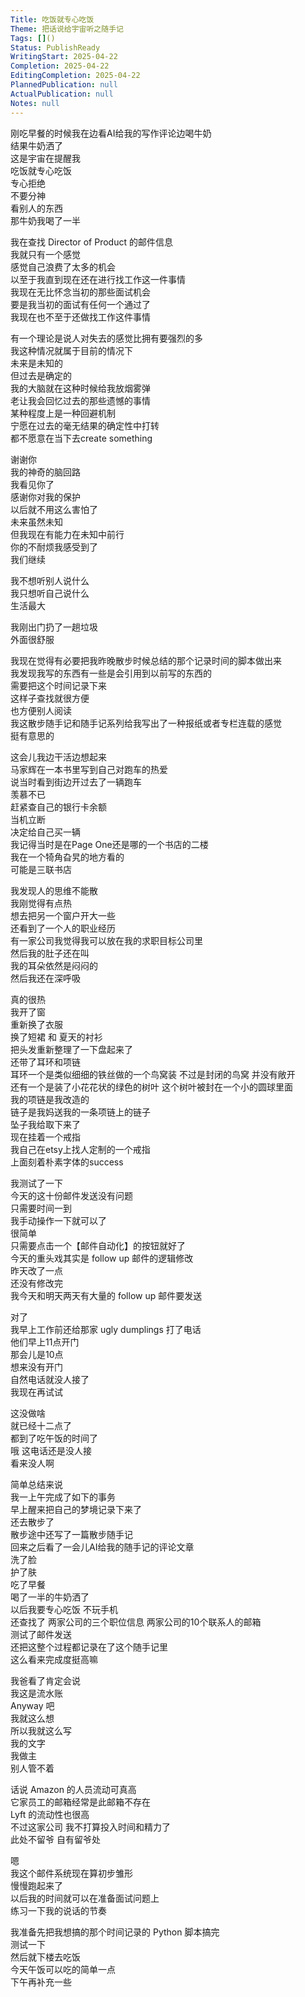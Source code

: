 ```yaml
---  
Title: 吃饭就专心吃饭  
Theme: 把话说给宇宙听之随手记  
Tags: []()  
Status: PublishReady  
WritingStart: 2025-04-22  
Completion: 2025-04-22  
EditingCompletion: 2025-04-22  
PlannedPublication: null  
ActualPublication: null  
Notes: null  
---  
```

刚吃早餐的时候我在边看AI给我的写作评论边喝牛奶  
结果牛奶洒了  
这是宇宙在提醒我  
吃饭就专心吃饭  
专心拒绝  
不要分神  
看别人的东西  
那牛奶我喝了一半  
  
我在查找 Director of Product 的邮件信息  
我就只有一个感觉  
感觉自己浪费了太多的机会  
以至于我直到现在还在进行找工作这一件事情  
我现在无比怀念当初的那些面试机会  
要是我当初的面试有任何一个通过了  
我现在也不至于还做找工作这件事情  
  
有一个理论是说人对失去的感觉比拥有要强烈的多  
我这种情况就属于目前的情况下  
未来是未知的  
但过去是确定的  
我的大脑就在这种时候给我放烟雾弹  
老让我会回忆过去的那些遗憾的事情  
某种程度上是一种回避机制  
宁愿在过去的毫无结果的确定性中打转  
都不愿意在当下去create something  
  
谢谢你  
我的神奇的脑回路  
我看见你了  
感谢你对我的保护  
以后就不用这么害怕了  
未来虽然未知  
但我现在有能力在未知中前行  
你的不耐烦我感受到了  
我们继续  
  
我不想听别人说什么  
我只想听自己说什么  
生活最大  
  
我刚出门扔了一趟垃圾  
外面很舒服  
  
我现在觉得有必要把我昨晚散步时候总结的那个记录时间的脚本做出来  
我发现我写的东西有一些是会引用到以前写的东西的  
需要把这个时间记录下来  
这样子查找就很方便  
也方便别人阅读  
我这散步随手记和随手记系列给我写出了一种报纸或者专栏连载的感觉  
挺有意思的  
  
这会儿我边干活边想起来  
马家辉在一本书里写到自己对跑车的热爱  
说当时看到街边开过去了一辆跑车  
羡慕不已  
赶紧查自己的银行卡余额  
当机立断  
决定给自己买一辆  
我记得当时是在Page One还是哪的一个书店的二楼  
我在一个犄角旮旯的地方看的  
可能是三联书店  
  
我发现人的思维不能散  
我刚觉得有点热  
想去把另一个窗户开大一些  
还看到了一个人的职业经历  
有一家公司我觉得我可以放在我的求职目标公司里  
然后我的肚子还在叫  
我的耳朵依然是闷闷的  
然后我还在深呼吸  
  
真的很热  
我开了窗  
重新换了衣服  
换了短裙 和 夏天的衬衫  
把头发重新整理了一下盘起来了  
还带了耳环和项链  
耳环一个是类似细细的铁丝做的一个鸟窝装 不过是封闭的鸟窝 并没有敞开  
还有一个是装了小花花状的绿色的树叶 这个树叶被封在一个小的圆球里面  
我的项链是我改造的  
链子是我妈送我的一条项链上的链子  
坠子我给取下来了  
现在挂着一个戒指  
我自己在etsy上找人定制的一个戒指  
上面刻着朴素字体的success  
  
我测试了一下  
今天的这十份邮件发送没有问题  
只需要时间一到  
我手动操作一下就可以了  
很简单  
只需要点击一个【邮件自动化】的按钮就好了  
今天的重头戏其实是 follow up 邮件的逻辑修改  
昨天改了一点  
还没有修改完  
我今天和明天两天有大量的 follow up 邮件要发送  
  
对了   
我早上工作前还给那家 ugly dumplings 打了电话  
他们早上11点开门  
那会儿是10点  
想来没有开门  
自然电话就没人接了  
我现在再试试  
  
这没做啥   
就已经十二点了  
都到了吃午饭的时间了  
哦 这电话还是没人接  
看来没人啊  
  
简单总结来说  
我一上午完成了如下的事务  
早上醒来把自己的梦境记录下来了  
还去散步了   
散步途中还写了一篇散步随手记  
回来之后看了一会儿AI给我的随手记的评论文章  
洗了脸  
护了肤  
吃了早餐  
喝了一半的牛奶洒了  
以后我要专心吃饭 不玩手机  
还查找了 两家公司的三个职位信息 两家公司的10个联系人的邮箱  
测试了邮件发送  
还把这整个过程都记录在了这个随手记里  
这么看来完成度挺高嘛  
  
我爸看了肯定会说  
我这是流水账  
Anyway 吧  
我就这么想  
所以我就这么写  
我的文字   
我做主  
别人管不着  
  
话说 Amazon 的人员流动可真高  
它家员工的邮箱经常是此邮箱不存在  
Lyft 的流动性也很高  
不过这家公司 我不打算投入时间和精力了  
此处不留爷 自有留爷处  
  
嗯  
我这个邮件系统现在算初步雏形  
慢慢跑起来了  
以后我的时间就可以在准备面试问题上  
练习一下我的说话的节奏  
  
我准备先把我想搞的那个时间记录的 Python 脚本搞完  
测试一下  
然后就下楼去吃饭  
今天午饭可以吃的简单一点  
下午再补充一些  
  